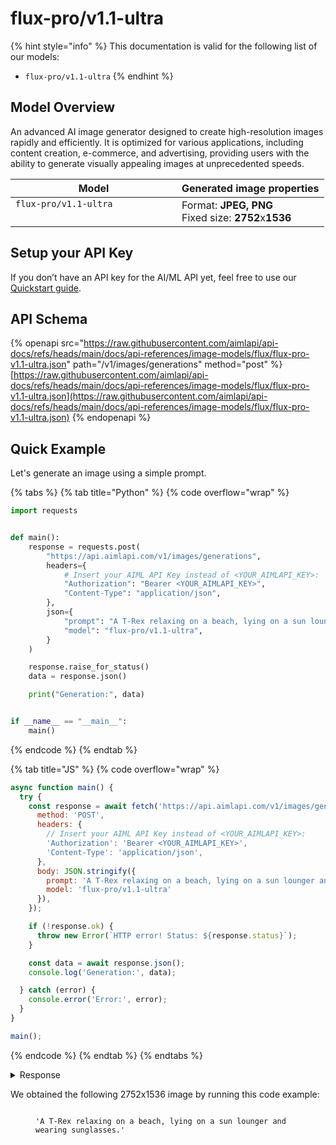 # flux-pro/v1.1-ultra

{% hint style="info" %}
This documentation is valid for the following list of our models:

* `flux-pro/v1.1-ultra`
{% endhint %}

## Model Overview

An advanced AI image generator designed to create high-resolution images rapidly and efficiently. It is optimized for various applications, including content creation, e-commerce, and advertising, providing users with the ability to generate visually appealing images at unprecedented speeds.

<table><thead><tr><th width="250" valign="top">Model</th><th>Generated image properties</th></tr></thead><tbody><tr><td valign="top"><code>flux-pro/v1.1-ultra</code></td><td>Format: <strong>JPEG, PNG</strong><br>Fixed size: <strong>2752</strong>x<strong>1536</strong></td></tr></tbody></table>

## Setup your API Key

If you don’t have an API key for the AI/ML API yet, feel free to use our [Quickstart guide](https://docs.aimlapi.com/quickstart/setting-up).

## API Schema

{% openapi src="https://raw.githubusercontent.com/aimlapi/api-docs/refs/heads/main/docs/api-references/image-models/flux/flux-pro-v1.1-ultra.json" path="/v1/images/generations" method="post" %}
[https://raw.githubusercontent.com/aimlapi/api-docs/refs/heads/main/docs/api-references/image-models/flux/flux-pro-v1.1-ultra.json](https://raw.githubusercontent.com/aimlapi/api-docs/refs/heads/main/docs/api-references/image-models/flux/flux-pro-v1.1-ultra.json)
{% endopenapi %}

## Quick Example

Let's generate an image using a simple prompt.

{% tabs %}
{% tab title="Python" %}
{% code overflow="wrap" %}
```python
import requests


def main():
    response = requests.post(
        "https://api.aimlapi.com/v1/images/generations",
        headers={
            # Insert your AIML API Key instead of <YOUR_AIMLAPI_KEY>:
            "Authorization": "Bearer <YOUR_AIMLAPI_KEY>",
            "Content-Type": "application/json",
        },
        json={
            "prompt": "A T-Rex relaxing on a beach, lying on a sun lounger and wearing sunglasses.",
            "model": "flux-pro/v1.1-ultra",
        }
    )

    response.raise_for_status()
    data = response.json()

    print("Generation:", data)


if __name__ == "__main__":
    main()
```
{% endcode %}
{% endtab %}

{% tab title="JS" %}
{% code overflow="wrap" %}
```javascript
async function main() {
  try {
    const response = await fetch('https://api.aimlapi.com/v1/images/generations', {
      method: 'POST',
      headers: {
        // Insert your AIML API Key instead of <YOUR_AIMLAPI_KEY>:
        'Authorization': 'Bearer <YOUR_AIMLAPI_KEY>',
        'Content-Type': 'application/json',
      },
      body: JSON.stringify({
        prompt: 'A T-Rex relaxing on a beach, lying on a sun lounger and wearing sunglasses.',
        model: 'flux-pro/v1.1-ultra'
      }),
    });

    if (!response.ok) {
      throw new Error(`HTTP error! Status: ${response.status}`);
    }

    const data = await response.json();
    console.log('Generation:', data);

  } catch (error) {
    console.error('Error:', error);
  }
}

main();
```
{% endcode %}
{% endtab %}
{% endtabs %}

<details>

<summary>Response</summary>

{% code overflow="wrap" %}
```json5
Generation: {'images': [{'url': 'https://cdn.aimlapi.com/squirrel/files/panda/Xw0w4dVpJk88_d8CBZQas_c2d37af49746421fa848a95df405288a.jpg', 'width': 2752, 'height': 1536, 'content_type': 'image/jpeg'}], 'timings': {}, 'seed': 2704861852, 'has_nsfw_concepts': [False], 'prompt': 'A T-Rex relaxing on a beach, lying on a sun lounger and wearing sunglasses.'}
```
{% endcode %}

</details>

We obtained the following 2752x1536 image by running this code example:

<figure><img src="../../../.gitbook/assets/Xw0w4dVpJk88_d8CBZQas_c2d37af49746421fa848a95df405288a (1).jpg" alt=""><figcaption><p><code>'A T-Rex relaxing on a beach, lying on a sun lounger and wearing sunglasses.'</code></p></figcaption></figure>
